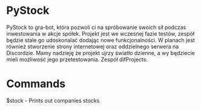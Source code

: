 # PyStock

PyStock to gra-bot, która pozwoli ci na spróbowanie swoich sił podczas inwestowania w akcje spółek. Projekt jest we wczesnej fazie testów, zespół będzie stale go udoskonalać dodając nowe funkcjonalności. W planach jest również stworzenie strony internetowej oraz oddzielnego serwera na Discordzie. Mamy nadzieję że projekt ujrzy światło dzienne, a wy będziecie mieli możliwość jego przetestowania. Zespół difProjects.

# Commands

$stock - Prints out companies stocks
